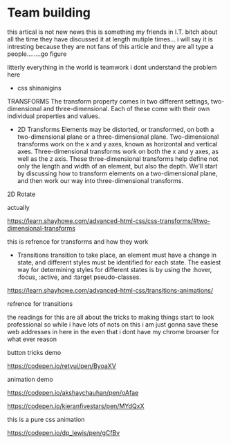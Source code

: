 # Team building
this artical is not new news this is something my friends in I.T. bitch about all the time they have discussed it at length mutiple times...
i will say it is intresting because they are not fans of this article and they are all type a people........go figure 

litterly everything in the world is teamwork i dont understand the problem here


* css shinanigins 

TRANSFORMS
The transform property comes in two different settings, two-dimensional and three-dimensional. Each of these come with their own individual properties and values.

* 2D Transforms
Elements may be distorted, or transformed, on both a two-dimensional plane or a three-dimensional plane. Two-dimensional transforms work on the x and y axes, known as horizontal and vertical axes. Three-dimensional transforms work on both the x and y axes, as well as the z axis. These three-dimensional transforms help define not only the length and width of an element, but also the depth. We’ll start by discussing how to transform elements on a two-dimensional plane, and then work our way into three-dimensional transforms.

2D Rotate

actually 

https://learn.shayhowe.com/advanced-html-css/css-transforms/#two-dimensional-transforms

this is refrence for transforms and how they work 

* Transitions
transition to take place, an element must have a change in state, and different styles must be identified for each state. The easiest way for determining styles for different states is by using the :hover, :focus, :active, and :target pseudo-classes.

https://learn.shayhowe.com/advanced-html-css/transitions-animations/

refrence for transitions 

the readings for this are all about the tricks to making things start to look professional so while i have lots of nots on this i am just gonna save these web addresses in here in the even that i dont have my chrome browser for what ever reason 


button tricks demo

https://codepen.io/retyui/pen/ByoaXV

animation demo

https://codepen.io/akshaychauhan/pen/oAfae

https://codepen.io/kieranfivestars/pen/MYdQxX

this is a pure css animation 

https://codepen.io/dp_lewis/pen/gCfBv